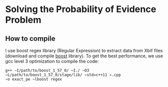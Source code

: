 # Solving the Probability of Evidence Problem

## How to compile

I use boost regex library (Regular Expression) to extract data from Xbif files (download and compile [boost](http://www.boost.org) library). To get the best performance, we use gcc level 3 optimization to compile the code:
```
g++ −I/path/to/boost_1_57_0/ −I./ −O3 −L/path/to/boost_1_57_0/stage/lib/ −std=c++11 ∗.cpp 
−o exact_pe −lboost regex
```
